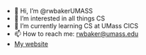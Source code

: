 - 👋 Hi, I’m @rwbakerUMASS
- 👀 I’m interested in all things CS
- 🌱 I’m currently learning CS at UMass CICS
- 📫 How to reach me: [rwbaker@umass.edu](mailto:rwbaker@umass.edu)
- [My website](rwbakerUMASS.github.io)
